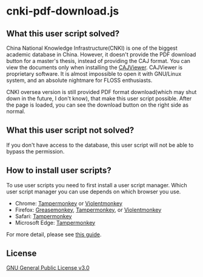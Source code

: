 # cnki-pdf-download.js

## What this user script solved?

China National Knowledge Infrastructure(CNKI) is one of the biggest academic database in China. However, it doesn't provide the PDF download button for a master's thesis, instead of providing the CAJ format. You can view the documents only when installing the [CAJViewer](http://cajviewer.cnki.net/). CAJViewer is proprietary software. It is almost impossible to open it with GNU/Linux system, and an absolute nightmare for FLOSS enthusiasts.

CNKI oversea version is still provided PDF format download(which may shut down in the future, I don't know), that make this user script possible. After the page is loaded, you can see the download button on the right side as normal. 

## What this user script not solved?

If you don't have access to the database, this user script will not be able to bypass the permission.

## How to install user scripts?

To use user scripts you need to first install a user script manager. Which user script manager you can use depends on which browser you use.
- Chrome: [Tampermonkey](https://chrome.google.com/webstore/detail/tampermonkey/dhdgffkkebhmkfjojejmpbldmpobfkfo) or [Violentmonkey](https://chrome.google.com/webstore/detail/violent-monkey/jinjaccalgkegednnccohejagnlnfdag)
- Firefox: [Greasemonkey](https://addons.mozilla.org/firefox/addon/greasemonkey/), [Tampermonkey](https://addons.mozilla.org/firefox/addon/tampermonkey/), or [Violentmonkey](https://addons.mozilla.org/firefox/addon/violentmonkey/)
- Safari: [Tampermonkey](http://tampermonkey.net/?browser=safari)
- Microsoft Edge: [Tampermonkey](https://www.microsoft.com/store/p/tampermonkey/9nblggh5162s)

For more detail, please see [this guide](https://greasyfork.org/en/help/installing-user-scripts).

## License
[GNU General Public License v3.0](LICENSE)
